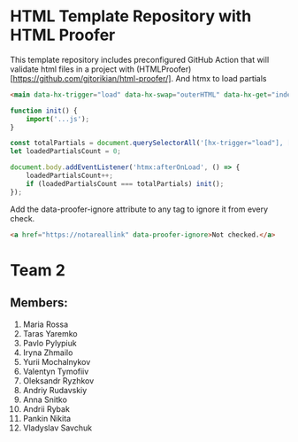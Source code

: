 # HTML Template Repository with HTML Proofer

This template repository includes preconfigured GitHub Action that will validate html files in a project with (HTMLProofer)[https://github.com/gjtorikian/html-proofer/].
And htmx to load partials

```html
<main data-hx-trigger="load" data-hx-swap="outerHTML" data-hx-get="index.main.partial.html"></main>
```


```js
function init() {
    import('...js');
}

const totalPartials = document.querySelectorAll('[hx-trigger="load"], [data-hx-trigger="load"]').length;
let loadedPartialsCount = 0;

document.body.addEventListener('htmx:afterOnLoad', () => {
    loadedPartialsCount++;
    if (loadedPartialsCount === totalPartials) init();
});
```

Add the data-proofer-ignore attribute to any tag to ignore it from every check.

```html
<a href="https://notareallink" data-proofer-ignore>Not checked.</a>
```


# Team 2

## Members:
1. Maria Rossa
2. Taras Yaremko
3. Pavlo Pylypiuk
4. Iryna Zhmailo
5. Yurii Mochalnykov
6. Valentyn Tymofiiv
7. Oleksandr Ryzhkov
8. Andriy Rudavskiy
9. Anna Snitko
10. Andrii Rybak
11. Pankin Nikita
12. Vladyslav Savchuk
